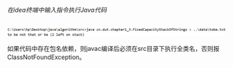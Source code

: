 ###### 在idea终端中输入指令执行Java代码

![QQ截图20200511194254](img\QQ截图20200511194254.jpg)

如果代码中存在包名依赖，则javac编译后必须在src目录下执行全类名，否则报ClassNotFoundException。